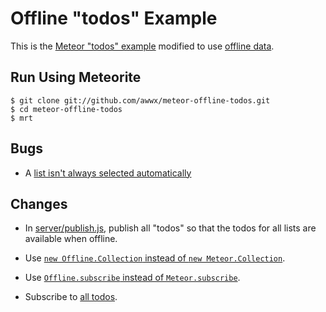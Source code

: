 # Offline "todos" Example

This is the
[Meteor "todos" example](https://github.com/meteor/meteor/tree/release/0.6.4/examples/todos)
modified to use
[offline data](https://github.com/awwx/meteor-offline-data).


## Run Using Meteorite

```
$ git clone git://github.com/awwx/meteor-offline-todos.git
$ cd meteor-offline-todos
$ mrt
```


## Bugs

* A [list isn't always selected automatically](https://github.com/awwx/meteor-offline-data/issues/7)


## Changes

* In [server/publish.js](https://github.com/awwx/meteor-offline-todos/blob/master/server/publish.js#L17),
  publish all "todos" so that the todos for all lists are available
  when offline.

* Use [`new Offline.Collection` instead of `new Meteor.Collection`](https://github.com/awwx/meteor-offline-todos/blob/master/client/todos.js#L4).

* Use [`Offline.subscribe` instead of `Meteor.subscribe`](https://github.com/awwx/meteor-offline-todos/blob/master/client/todos.js#L25).

* Subscribe to [all todos](https://github.com/awwx/meteor-offline-todos/blob/master/client/todos.js#L34).
